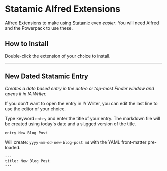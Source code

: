 # Statamic Alfred Extensions
Alfred Extensions to make using [Statamic](http://statamic.com) even *easier*. You will need Alfred and the Powerpack to use these.

## How to Install
Double-click the extension of your choice to install.

--------------------------------------

## New Dated Statamic Entry
*Creates a date based entry in the active or top-most Finder window and opens it in IA Writer.*

If you don't want to open the entry in IA Writer, you can edit the last line to use the editor of your choice.

Type keyword `entry` and enter the title of your entry. The markdown file will be created using today's date and a slugged version of the title.
```
entry New Blog Post
```
Will create: `yyyy-mm-dd-new-blog-post.md` with the YAML front-matter pre-loaded.

```
---
title: New Blog Post
---
```